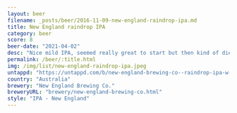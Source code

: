 ```yaml
---
layout: beer
filename: _posts/beer/2016-11-09-new-england-raindrop-ipa.md
title: New England raindrop IPA
category: beer
score: 8
beer-date: "2021-04-02"
desc: "Nice mild IPA, seemed really great to start but then kind of died off"
permalink: /beer/:title.html
img: /img/list/new-england-raindrop-ipa.jpeg
untappd: "https://untappd.com/b/new-england-brewing-co--raindrop-ipa-w-local-honey/4169717"
country: "Australia"
brewery: "New England Brewing Co."
breweryURL: "brewery/new-england-brewing-co.html"
style: "IPA - New England"
---
```

